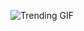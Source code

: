 ![Trending GIF](https://media2.giphy.com/media/v1.Y2lkPThiYjIxNzcyMHlmZXlvdXpmeXV5b2x4MTA3YXlzMm9yY254dTMzaHo5dThwanVyaSZlcD12MV9naWZzX3NlYXJjaCZjdD1n/rplvK3z0IzLqBxVJWk/giphy.gif)
